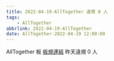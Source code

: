 ```yaml
---
title: 2022-04-19-AllTogether 違規 0 人
tags:
    - AllTogether
abbrlink: 2022-04-19-AllTogether
date: AllTogether-2022-04-19 12:00:00
---
```

AllTogether 板 [板規連結](https://www.ptt.cc/bbs/AllTogether/M.1643211430.A.5FB.html)
昨天違規 0 人
